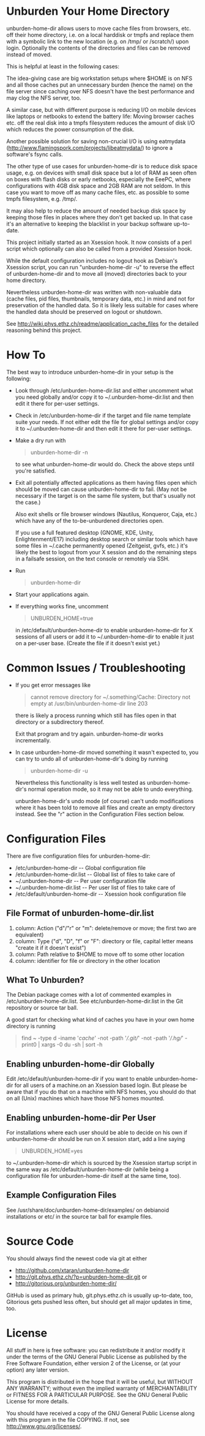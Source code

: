 Unburden Your Home Directory
============================

unburden-home-dir allows users to move cache files from browsers,
etc. off their home directory, i.e. on a local harddisk or tmpfs and
replace them with a symbolic link to the new location (e.g. on /tmp/
or /scratch/) upon login. Optionally the contents of the directories
and files can be removed instead of moved.

This is helpful at least in the following cases:

The idea-giving case are big workstation setups where $HOME is on NFS
and all those caches put an unnecessary burden (hence the name) on the
file server since caching over NFS doesn't have the best performance
and may clog the NFS server, too.

A similar case, but with different purpose is reducing I/O on mobile
devices like laptops or netbooks to extend the battery life: Moving
browser caches etc. off the real disk into a tmpfs filesystem reduces
the amount of disk I/O which reduces the power consumption of the
disk.

Another possible solution for saving non-crucial I/O is using
eatmydata (http://www.flamingspork.com/projects/libeatmydata/) to
ignore a software's fsync calls.

The other type of use cases for unburden-home-dir is to reduce disk
space usage, e.g. on devices with small disk space but a lot of RAM as
seen often on boxes with flash disks or early netbooks, especially the
EeePC, where configurations with 4GB disk space and 2GB RAM are not
seldom. In this case you want to move off as many cache files, etc. as
possible to some tmpfs filesystem, e.g. /tmp/.

It may also help to reduce the amount of needed backup disk space by
keeping those files in places where they don't get backed up. In that
case it's an alternative to keeping the blacklist in your backup
software up-to-date.

This project initially started as an Xsession hook. It now consists of
a perl script which optionally can also be called from a provided
Xsession hook.

While the default configuration includes no logout hook as Debian's
Xsession script, you can run "unburden-home-dir -u" to reverse the
effect of unburden-home-dir and to move all (moved) directories back
to your home directory.

Nevertheless unburden-home-dir was written with non-valuable data
(cache files, pid files, thumbnails, temporary data, etc.) in mind and
not for preservation of the handled data. So it is likely less
suitable for cases where the handled data should be preserved on
logout or shutdown.

See http://wiki.phys.ethz.ch/readme/application_cache_files for the
detailed reasoning behind this project.


How To
======

The best way to introduce unburden-home-dir in your setup is the
following:

* Look through /etc/unburden-home-dir.list and either uncomment what
  you need globally and/or copy it to ~/.unburden-home-dir.list and
  then edit it there for per-user settings.

* Check in /etc/unburden-home-dir if the target and file name template
  suite your needs. If not either edit the file for global settings
  and/or copy it to ~/.unburden-home-dir and then edit it there for
  per-user settings.

* Make a dry run with

  > unburden-home-dir -n
  
  to see what unburden-home-dir would do. Check the above steps until
  you're satisfied.

* Exit all potentially affected applications as them having files open
  which should be moved can cause unburden-home-dir to fail. (May not
  be necessary if the target is on the same file system, but that's
  usually not the case.)

  Also exit shells or file browser windows (Nautilus, Konqueror, Caja,
  etc.) which have any of the to-be-unburdened directories open.

  If you use a full featured desktop (GNOME, KDE, Unity,
  Enlightenment/E17) including desktop search or similar tools which
  have some files in ~/.cache permanently opened (Zeitgeist, gvfs,
  etc.) it's likely the best to logout from your X session and do the
  remaining steps in a failsafe session, on the text console or
  remotely via SSH.

* Run

  > unburden-home-dir

* Start your applications again.

* If everything works fine, uncomment

  > UNBURDEN_HOME=true

  in /etc/default/unburden-home-dir to enable unburden-home-dir for X
  sessions of all users or add it to ~/.unburden-home-dir to enable it
  just on a per-user base. (Create the file if it doesn't exist yet.)

Common Issues / Troubleshooting
===============================

* If you get error messages like

  > cannot remove directory for ~/.something/Cache: Directory not empty at /usr/bin/unburden-home-dir line 203

  there is likely a process running which still has files open in that
  directory or a subdirectory thereof.

  Exit that program and try again. unburden-home-dir works
  incrementally.

* In case unburden-home-dir moved something it wasn't expected to, you
  can try to undo all of unburden-home-dir's doing by running

  > unburden-home-dir -u

  Nevertheless this functionality is less well tested as
  unburden-home-dir's normal operation mode, so it may not be able to
  undo everything.

  unburden-home-dir's undo mode (of course) can't undo modifications
  where it has been told to remove all files and create an empty
  directory instead. See the "r" action in the Configuration Files
  section below.


Configuration Files
===================

There are five configuration files for unburden-home-dir:

* /etc/unburden-home-dir         -- Global configuration file
* /etc/unburden-home-dir.list    -- Global list of files to take care of
* ~/.unburden-home-dir           -- Per user configuration file
* ~/.unburden-home-dir.list      -- Per user list of files to take care of
* /etc/default/unburden-home-dir -- Xsession hook configuration file

File Format of unburden-home-dir.list
-------------------------------------

1. column: Action ("d"/"r" or "m": delete/remove or move; the first two
           are equivalent)
2. column: Type ("d", "D", "f" or "F": directory or file, capital letter
           means "create it if it doesn't exist")
3. column: Path relative to $HOME to move off to some other location
4. column: identifier for file or directory in the other location

What To Unburden?
-----------------

The Debian package comes with a lot of commented examples in
/etc/unburden-home-dir.list. See etc/unburden-home-dir.list in the Git
repository or source tar ball.

A good start for checking what kind of caches you have in your own
home directory is running

> find ~ -type d -iname '*cache*' -not -path '*/.git/*' -not -path '*/.hg/*' -print0 | xargs -0 du -sh | sort -h

Enabling unburden-home-dir Globally
-----------------------------------

Edit /etc/default/unburden-home-dir if you want to enable
unburden-home-dir for all users of a machine.on an Xsession based
login. But please be aware that if you do that on a machine with NFS
homes, you should do that on all (Unix) machines which have those NFS
homes mounted.

Enabling unburden-home-dir Per User
-----------------------------------

For installations where each user should be able to decide on his own
if unburden-home-dir should be run on X session start, add a line
saying

> UNBURDEN_HOME=yes

to ~/.unburden-home-dir which is sourced by the Xsession startup script
in the same way as /etc/default/unburden-home-dir (while being a
configuration file for unburden-home-dir itself at the same time, too).

Example Configuration Files
---------------------------

See /usr/share/doc/unburden-home-dir/examples/ on debianoid
installations or etc/ in the source tar ball for example files.


Source Code
===========

You should always find the newest code via git at either

* http://github.com/xtaran/unburden-home-dir
* http://git.phys.ethz.ch/?p=unburden-home-dir.git or
* http://gitorious.org/unburden-home-dir/

GitHub is used as primary hub, git.phys.ethz.ch is usually up-to-date,
too, Gitorious gets pushed less often, but should get all major
updates in time, too.


License
=======

All stuff in here is free software: you can redistribute it and/or
modify it under the terms of the GNU General Public License as
published by the Free Software Foundation, either version 2 of the
License, or (at your option) any later version.

This program is distributed in the hope that it will be useful, but
WITHOUT ANY WARRANTY; without even the implied warranty of
MERCHANTABILITY or FITNESS FOR A PARTICULAR PURPOSE.  See the GNU
General Public License for more details.

You should have received a copy of the GNU General Public License
along with this program in the file COPYING.  If not, see
http://www.gnu.org/licenses/.
